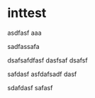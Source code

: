 # inttest

asdfasf
aaa

sadfassafa

dsafsafdfasf
dasfsaf
dsafsf

safdasf
asfdafsadf
dasf

sdafdasf
safasf
